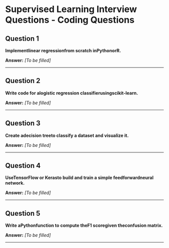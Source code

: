 # Supervised Learning Interview Questions - Coding Questions

## Question 1

**Implementlinear regressionfrom scratch inPythonorR.**

**Answer:** _[To be filled]_

---

## Question 2

**Write code for alogistic regression classifierusingscikit-learn.**

**Answer:** _[To be filled]_

---

## Question 3

**Create adecision treeto classify a dataset and visualize it.**

**Answer:** _[To be filled]_

---

## Question 4

**UseTensorFlow or Kerasto build and train a simple feedforwardneural network.**

**Answer:** _[To be filled]_

---

## Question 5

**Write aPythonfunction to compute theF1 scoregiven theconfusion matrix.**

**Answer:** _[To be filled]_

---

